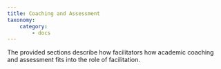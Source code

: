 ```yaml
---
title: Coaching and Assessment
taxonomy:
    category:
        - docs
---
```



The provided sections describe how facilitators how academic coaching and assessment fits into the role of facilitation. 
